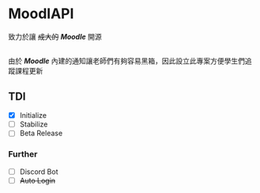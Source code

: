 # MoodlAPI

致力於讓 ~~成大的~~ ***Moodle*** 開源

## 

由於 ***Moodle*** 內建的通知讓老師們有夠容易黑箱，因此設立此專案方便學生們追蹤課程更新

## TDl

 - [x] Initialize
 - [ ] Stabilize
 - [ ] Beta Release

### Further

 - [ ] Discord Bot
 - [ ] ~~Auto Login~~
